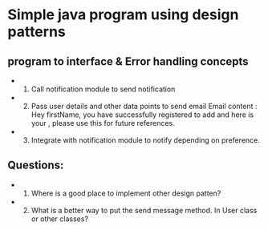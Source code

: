 # Simple java program using design patterns

## program to interface & Error handling concepts

- 1. Call notification module to send notification
- 2. Pass user details and other data points to send email
     Email content :
     Hey firstName, you have successfully registered to add and here is your <loginName>, please use this for future references.
- 3. Integrate with notification module to notify depending on preference.

## Questions:

- 1. Where is a good place to implement other design patten?
- 2. What is a better way to put the send message method. In User class or other classes?
